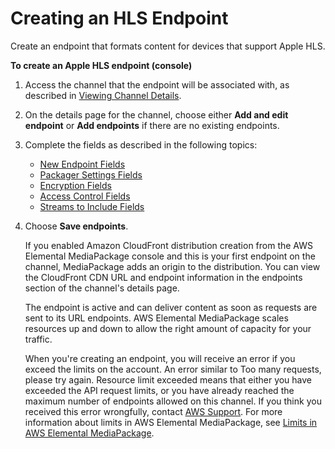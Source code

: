 # Creating an HLS Endpoint<a name="endpoints-hls"></a>

Create an endpoint that formats content for devices that support Apple HLS\.

**To create an Apple HLS endpoint \(console\)**

1. Access the channel that the endpoint will be associated with, as described in [Viewing Channel Details](channels-view.md)\.

1. On the details page for the channel, choose either **Add and edit endpoint** or **Add endpoints** if there are no existing endpoints\.

1. Complete the fields as described in the following topics:
   + [New Endpoint Fields](endpoints-hls-new.md)
   + [Packager Settings Fields](endpoints-hls-packager.md)
   + [Encryption Fields](endpoints-hls-encryption.md)
   + [Access Control Fields](endpoints-hls-access-control.md)
   + [Streams to Include Fields](endpoints-hls-include-streams.md)

1. Choose **Save endpoints**\.

   If you enabled Amazon CloudFront distribution creation from the AWS Elemental MediaPackage console and this is your first endpoint on the channel, MediaPackage adds an origin to the distribution\. You can view the CloudFront CDN URL and endpoint information in the endpoints section of the channel's details page\.

   The endpoint is active and can deliver content as soon as requests are sent to its URL endpoints\. AWS Elemental MediaPackage scales resources up and down to allow the right amount of capacity for your traffic\.

   When you're creating an endpoint, you will receive an error if you exceed the limits on the account\. An error similar to Too many requests, please try again\. Resource limit exceeded means that either you have exceeded the API request limits, or you have already reached the maximum number of endpoints allowed on this channel\. If you think you received this error wrongfully, contact [AWS Support](https://aws.amazon.com/support)\. For more information about limits in AWS Elemental MediaPackage, see [Limits in AWS Elemental MediaPackage](limits.md)\.